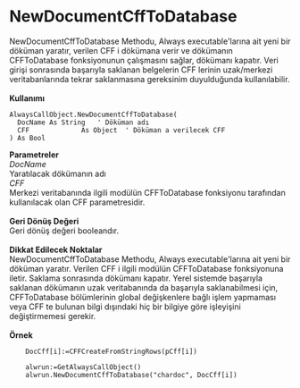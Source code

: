 # NewDocumentCffToDatabase

NewDocumentCffToDatabase Methodu, Always executable'larına ait yeni bir döküman yaratır, verilen CFF i dökümana verir ve dökümanın CFFToDatabase fonksiyonunun çalışmasını sağlar, dökümanı kapatır. Veri girişi sonrasında başarıyla saklanan belgelerin CFF lerinin uzak/merkezi veritabanlarında tekrar saklanmasına gereksinim duyulduğunda kullanılabilir.\
\
**Kullanımı**

```
AlwaysCallObject.NewDocumentCffToDatabase(
  DocName As String   ' Döküman adı
  CFF             As Object  ' Döküman a verilecek CFF
) As Bool
```

**Parametreler**\
_DocName_\
Yaratılacak dökümanın adı\
_CFF_\
Merkezi veritabanında ilgili modülün CFFToDatabase fonksiyonu tarafından kullanılacak olan CFF parametresidir.\
\
**Geri Dönüş Değeri**\
Geri dönüş değeri booleandır.\
\
**Dikkat Edilecek Noktalar**\
NewDocumentCffToDatabase Methodu, Always executable'larına ait yeni bir döküman yaratır. Verilen CFF i ilgili modülün CFFToDatabase fonksiyonuna iletir. Saklama sonrasında dökümanı kapatır. Yerel sistemde başarıyla saklanan dökümanın uzak veritabanında da başarıyla saklanabilmesi için, CFFToDatabase bölümlerinin global değişkenlere bağlı işlem yapmaması veya CFF te bulunan bilgi dışındaki hiç bir bilgiye göre işleyişini değiştirmemesi gerekir.\
\
**Örnek**

```
    DocCff[i]:=CFFCreateFromStringRows(pCff[i])

    alwrun:=GetAlwaysCallObject()
    alwrun.NewDocumentCffToDatabase("chardoc", DocCff[i])

```

